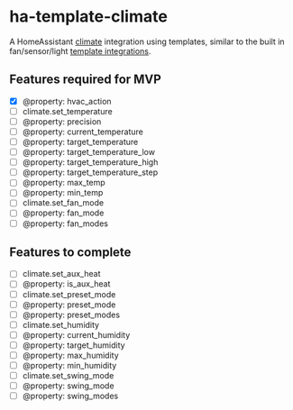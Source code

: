 # ha-template-climate
A HomeAssistant [climate](https://developers.home-assistant.io/docs/core/entity/climate/) integration using templates, similar to the built in fan/sensor/light [template integrations](https://github.com/home-assistant/core/tree/dev/homeassistant/components/template).

## Features required for MVP ##
- [x] @property: hvac_action
- [ ] climate.set_temperature
- [ ] @property: precision
- [ ] @property: current_temperature
- [ ] @property: target_temperature
- [ ] @property: target_temperature_low
- [ ] @property: target_temperature_high
- [ ] @property: target_temperature_step
- [ ] @property: max_temp
- [ ] @property: min_temp
- [ ] climate.set_fan_mode
- [ ] @property: fan_mode
- [ ] @property: fan_modes

## Features to complete ##
- [ ] climate.set_aux_heat
- [ ] @property: is_aux_heat
- [ ] climate.set_preset_mode
- [ ] @property: preset_mode
- [ ] @property: preset_modes 
- [ ] climate.set_humidity
- [ ] @property: current_humidity
- [ ] @property: target_humidity
- [ ] @property: max_humidity
- [ ] @property: min_humidity
- [ ] climate.set_swing_mode
- [ ] @property: swing_mode
- [ ] @property: swing_modes

